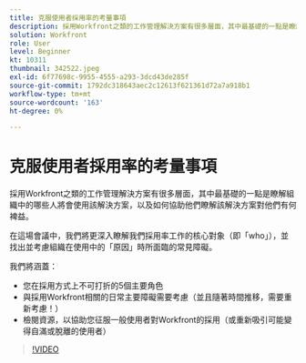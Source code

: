 ```yaml
---
title: 克服使用者採用率的考量事項
description: 採用Workfront之類的工作管理解決方案有很多層面，其中最基礎的一點是瞭解組織中的哪些人將會使用該解決方案。
solution: Workfront
role: User
level: Beginner
kt: 10311
thumbnail: 342522.jpeg
exl-id: 6f77698c-9955-4555-a293-3dcd43de285f
source-git-commit: 1792dc318643aec2c12613f621361d72a7a918b1
workflow-type: tm+mt
source-wordcount: '163'
ht-degree: 0%

---
```


# 克服使用者採用率的考量事項

採用Workfront之類的工作管理解決方案有很多層面，其中最基礎的一點是瞭解組織中的哪些人將會使用該解決方案，以及如何協助他們瞭解該解決方案對他們有何裨益。

在這場會議中，我們將更深入瞭解我們採用率工作的核心對象（即「who」），並找出並考慮組織在使用中的「原因」時所面臨的常見障礙。

我們將涵蓋：

* 您在採用方式上不可打折的5個主要角色
* 與採用Workfront相關的日常主要障礙需要考慮（並且隨著時間推移，需要重新考慮！）
* 檢閱資源，以協助您征服一般使用者對Workfront的採用（或重新吸引可能變得自滿或脫離的使用者）

>[!VIDEO](https://video.tv.adobe.com/v/342522/?quality=12&learn=on)
